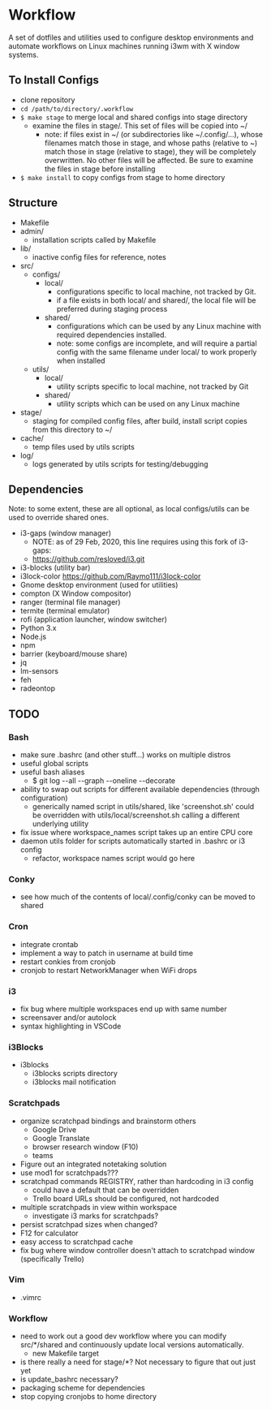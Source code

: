 # Workflow
A set of dotfiles and utilities used to configure desktop environments and automate workflows on Linux machines running i3wm with X window systems.

## To Install Configs
* clone repository
* `cd /path/to/directory/.workflow`
* `$ make stage` to merge local and shared configs into stage directory
    * examine the files in stage/. This set of files will be copied into ~/
        * note: if files exist in ~/ (or subdirectories like ~/.config/...), whose filenames
            match those in stage, and whose paths (relative to ~) match those in stage (relative
            to stage), they will be completely overwritten. No other files will be affected. Be
            sure to examine the files in stage before installing
* `$ make install` to copy configs from stage to home directory

## Structure
* Makefile
* admin/
    * installation scripts called by Makefile
* lib/
    * inactive config files for reference, notes
* src/
    * configs/
        * local/
            * configurations specific to local machine, not tracked by Git.
            * if a file exists in both local/ and shared/, the local file will
                be preferred during staging process
        * shared/
            * configurations which can be used by any Linux machine with required
                dependencies installed.
            * note: some configs are incomplete, and will require a partial config
                with the same filename under local/ to work properly when installed
    * utils/
        * local/
            * utility scripts specific to local machine, not tracked by Git
        * shared/
            * utility scripts which can be used on any Linux machine
* stage/
    * staging for compiled config files, after build, install script copies from this directory to ~/
* cache/
    * temp files used by utils scripts
* log/
    * logs generated by utils scripts for testing/debugging

## Dependencies
Note: to some extent, these are all optional, as local configs/utils can be used to override shared ones. 
* i3-gaps    (window manager)
    * NOTE: as of 29 Feb, 2020, this line requires using this fork of i3-gaps:
    * https://github.com/resloved/i3.git
* i3-blocks  (utility bar)
* i3lock-color https://github.com/Raymo111/i3lock-color
* Gnome desktop environment (used for utilities)
* compton    (X Window compositor)
* ranger     (terminal file manager)
* termite    (terminal emulator)
* rofi 	     (application launcher, window switcher)
* Python 3.x
* Node.js
* npm
* barrier    (keyboard/mouse share)
* jq
* lm-sensors
* feh
* radeontop

## TODO
### Bash
* make sure .bashrc (and other stuff...) works on multiple distros
* useful global scripts
* useful bash aliases
    * $ git log --all --graph --oneline --decorate
* ability to swap out scripts for different available dependencies (through configuration)
    * generically named script in utils/shared, like 'screenshot.sh' could be overridden with utils/local/screenshot.sh calling a different underlying utility
* fix issue where workspace_names script takes up an entire CPU core
* daemon utils folder for scripts automatically started in .bashrc or i3 config 
    * refactor, workspace names script would go here
### Conky
* see how much of the contents of local/.config/conky can be moved to shared
### Cron
* integrate crontab
* implement a way to patch in username at build time
* restart conkies from cronjob
* cronjob to restart NetworkManager when WiFi drops
### i3
* fix bug where multiple workspaces end up with same number
* screensaver and/or autolock
* syntax highlighting in VSCode
### i3Blocks
* i3blocks
    * i3blocks scripts directory
    * i3blocks mail notification
### Scratchpads
* organize scratchpad bindings and brainstorm others
    * Google Drive
    * Google Translate
    * browser research window (F10)
    * teams
* Figure out an integrated notetaking solution
* use mod1 for scratchpads???
* scratchpad commands REGISTRY, rather than hardcoding in i3 config
    * could have a default that can be overridden
    * Trello board URLs should be configured, not hardcoded
* multiple scratchpads in view within workspace
    * investigate i3 marks for scratchpads?
* persist scratchpad sizes when changed?
* F12 for calculator
* easy access to scratchpad cache
* fix bug where window controller doesn't attach to scratchpad window (specifically Trello)
### Vim
* .vimrc
### Workflow
* need to work out a good dev workflow where you can modify src/*/shared and continuously update local versions automatically.
    * new Makefile target
* is there really a need for stage/*? Not necessary to figure that out just yet
* is update_bashrc necessary?
* packaging scheme for dependencies
* stop copying cronjobs to home directory